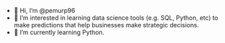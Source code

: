 - 👋 Hi, I’m @pemurp96
- 👀 I’m interested in learning data science tools (e.g. SQL, Python, etc) to make predictions that help businesses make strategic decisions. 
- 🌱 I’m currently learning Python.


